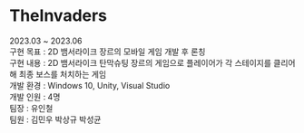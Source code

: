 # TheInvaders
2023.03 ~ 2023.06   
구현 목표 : 2D 뱀서라이크 장르의 모바일 게임 개발 후 론칭  
구현 내용 : 2D 뱀서라이크 탄막슈팅 장르의 게임으로 플레이어가 각 스테이지를 클리어해 최종 보스를 처치하는 게임  
개발 환경 : Windows 10, Unity, Visual Studio  
개발 인원 : 4명  
팀장 : 유인철  
팀원 : 김민우 박상규 박성균 
